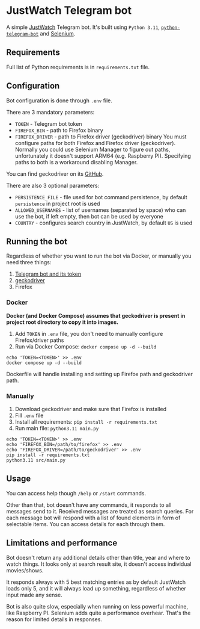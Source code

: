 # JustWatch Telegram bot

A simple [JustWatch](https://www.justwatch.com/) Telegram bot.
It's built using `Python 3.11`, [`python-telegram-bot`](https://python-telegram-bot.org/) and [Selenium](https://www.selenium.dev/).



## Requirements

Full list of Python requirements is in `requirements.txt` file.



## Configuration

Bot configuration is done through `.env` file.

There are 3 mandatory parameters:
 * `TOKEN` - Telegram bot token
 * `FIREFOX_BIN` - path to Firefox binary
 * `FIREFOX_DRIVER` - path to Firefox driver (geckodriver) binary
You must configure paths for both Firefox and Firefox driver (geckodriver).
Normally you could use Selenium Manager to figure out paths, unfortunately it doesn't support ARM64 (e.g. Raspberry PI).
Specifying paths to both is a workaround disabling Manager.

You can find geckodriver on its [GitHub](https://github.com/mozilla/geckodriver/releases).

There are also 3 optional parameters:
 * `PERSISTENCE_FILE` - file used for bot command persistence, by default `persistence` in project root is used
 * `ALLOWED_USERNAMES` - list of usernames (separated by space) who can use the bot, if left empty, then bot can be used by everyone
 * `COUNTRY` - configures search country in JustWatch, by default `US` is used



## Running the bot

Regardless of whether you want to run the bot via Docker, or manually you need three things:
1. [Telegram bot and its token](https://core.telegram.org/bots/tutorial)
2. [geckodriver](https://github.com/mozilla/geckodriver/releases)
3. Firefox


### Docker

**Docker (and Docker Compose) assumes that geckodriver is present in project root directory to copy it into images.**

1. Add `TOKEN` in `.env` file, you don't need to manually configure Firefox/driver paths
2. Run via Docker Compose: `docker compose up -d --build`

```shell
echo 'TOKEN=<TOKEN>' >> .env
docker compose up -d --build
```

Dockerfile will handle installing and setting up Firefox path and geckodriver path.


### Manually

1. Download geckodriver and make sure that Firefox is installed
2. Fill `.env` file
3. Install all requirements: `pip install -r requirements.txt`
4. Run main file: `python3.11 main.py`

```shell
echo 'TOKEN=<TOKEN>' >> .env
echo 'FIREFOX_BIN=/path/to/firefox' >> .env
echo 'FIREFOX_DRIVER=/path/to/geckodriver' >> .env
pip install -r requirements.txt
python3.11 src/main.py
```



## Usage

You can access help though `/help` or `/start` commands.

Other than that, bot doesn't have any commands, it responds to all messages send to it.
Received messages are treated as search queries.
For each message bot will respond with a list of found elements in form of selectable items.
You can access details for each through them.



## Limitations and performance

Bot doesn't return any additional details other than title, year and where to watch things.
It looks only at search result site, it doesn't access individual movies/shows.

It responds always with 5 best matching entries as by default JustWatch loads only 5, and it will always load up something, regardless of whether input made any sense.

Bot is also quite slow, especially when running on less powerful machine, like Raspberry PI.
Selenium adds quite a performance overhear.
That's the reason for limited details in responses.
